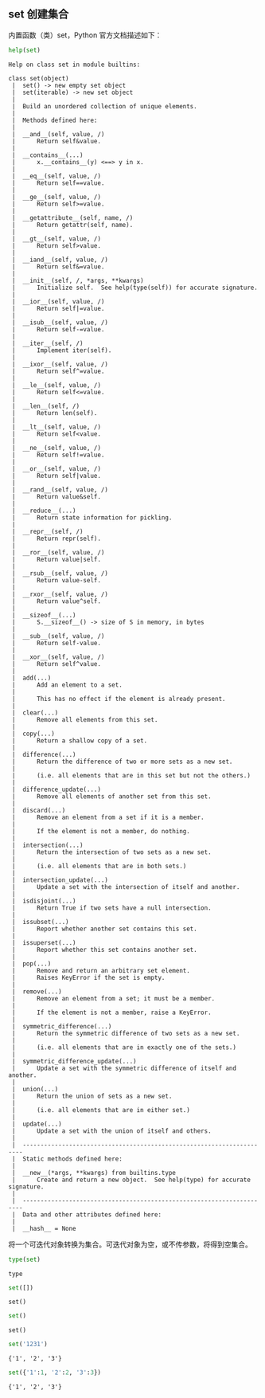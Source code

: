 ## set 创建集合

内置函数（类）set，Python 官方文档描述如下：


```python
help(set)
```

    Help on class set in module builtins:
    
    class set(object)
     |  set() -> new empty set object
     |  set(iterable) -> new set object
     |  
     |  Build an unordered collection of unique elements.
     |  
     |  Methods defined here:
     |  
     |  __and__(self, value, /)
     |      Return self&value.
     |  
     |  __contains__(...)
     |      x.__contains__(y) <==> y in x.
     |  
     |  __eq__(self, value, /)
     |      Return self==value.
     |  
     |  __ge__(self, value, /)
     |      Return self>=value.
     |  
     |  __getattribute__(self, name, /)
     |      Return getattr(self, name).
     |  
     |  __gt__(self, value, /)
     |      Return self>value.
     |  
     |  __iand__(self, value, /)
     |      Return self&=value.
     |  
     |  __init__(self, /, *args, **kwargs)
     |      Initialize self.  See help(type(self)) for accurate signature.
     |  
     |  __ior__(self, value, /)
     |      Return self|=value.
     |  
     |  __isub__(self, value, /)
     |      Return self-=value.
     |  
     |  __iter__(self, /)
     |      Implement iter(self).
     |  
     |  __ixor__(self, value, /)
     |      Return self^=value.
     |  
     |  __le__(self, value, /)
     |      Return self<=value.
     |  
     |  __len__(self, /)
     |      Return len(self).
     |  
     |  __lt__(self, value, /)
     |      Return self<value.
     |  
     |  __ne__(self, value, /)
     |      Return self!=value.
     |  
     |  __or__(self, value, /)
     |      Return self|value.
     |  
     |  __rand__(self, value, /)
     |      Return value&self.
     |  
     |  __reduce__(...)
     |      Return state information for pickling.
     |  
     |  __repr__(self, /)
     |      Return repr(self).
     |  
     |  __ror__(self, value, /)
     |      Return value|self.
     |  
     |  __rsub__(self, value, /)
     |      Return value-self.
     |  
     |  __rxor__(self, value, /)
     |      Return value^self.
     |  
     |  __sizeof__(...)
     |      S.__sizeof__() -> size of S in memory, in bytes
     |  
     |  __sub__(self, value, /)
     |      Return self-value.
     |  
     |  __xor__(self, value, /)
     |      Return self^value.
     |  
     |  add(...)
     |      Add an element to a set.
     |      
     |      This has no effect if the element is already present.
     |  
     |  clear(...)
     |      Remove all elements from this set.
     |  
     |  copy(...)
     |      Return a shallow copy of a set.
     |  
     |  difference(...)
     |      Return the difference of two or more sets as a new set.
     |      
     |      (i.e. all elements that are in this set but not the others.)
     |  
     |  difference_update(...)
     |      Remove all elements of another set from this set.
     |  
     |  discard(...)
     |      Remove an element from a set if it is a member.
     |      
     |      If the element is not a member, do nothing.
     |  
     |  intersection(...)
     |      Return the intersection of two sets as a new set.
     |      
     |      (i.e. all elements that are in both sets.)
     |  
     |  intersection_update(...)
     |      Update a set with the intersection of itself and another.
     |  
     |  isdisjoint(...)
     |      Return True if two sets have a null intersection.
     |  
     |  issubset(...)
     |      Report whether another set contains this set.
     |  
     |  issuperset(...)
     |      Report whether this set contains another set.
     |  
     |  pop(...)
     |      Remove and return an arbitrary set element.
     |      Raises KeyError if the set is empty.
     |  
     |  remove(...)
     |      Remove an element from a set; it must be a member.
     |      
     |      If the element is not a member, raise a KeyError.
     |  
     |  symmetric_difference(...)
     |      Return the symmetric difference of two sets as a new set.
     |      
     |      (i.e. all elements that are in exactly one of the sets.)
     |  
     |  symmetric_difference_update(...)
     |      Update a set with the symmetric difference of itself and another.
     |  
     |  union(...)
     |      Return the union of sets as a new set.
     |      
     |      (i.e. all elements that are in either set.)
     |  
     |  update(...)
     |      Update a set with the union of itself and others.
     |  
     |  ----------------------------------------------------------------------
     |  Static methods defined here:
     |  
     |  __new__(*args, **kwargs) from builtins.type
     |      Create and return a new object.  See help(type) for accurate signature.
     |  
     |  ----------------------------------------------------------------------
     |  Data and other attributes defined here:
     |  
     |  __hash__ = None
    
    

将一个可迭代对象转换为集合。可迭代对象为空，或不传参数，将得到空集合。


```python
type(set)
```




    type




```python
set([])
```




    set()




```python
set()
```




    set()




```python
set('1231')
```




    {'1', '2', '3'}




```python
set({'1':1, '2':2, '3':3})
```




    {'1', '2', '3'}


